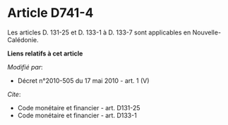 # Article D741-4

Les articles D. 131-25 et D. 133-1 à D. 133-7 sont applicables en Nouvelle-Calédonie.

**Liens relatifs à cet article**

_Modifié par_:

  - Décret n°2010-505 du 17 mai 2010 - art. 1 (V)

_Cite_:

  - Code monétaire et financier - art. D131-25
  - Code monétaire et financier - art. D133-1

